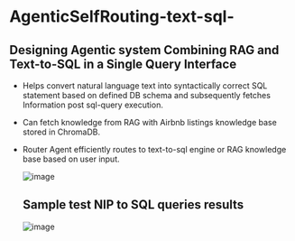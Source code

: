 # AgenticSelfRouting-text-sql-

## Designing Agentic system Combining RAG and Text-to-SQL in a Single Query Interface
 - Helps convert natural language text into syntactically correct SQL statement based on defined DB schema and subsequently fetches Information post sql-query execution.
 - Can fetch knowledge from RAG with Airbnb listings knowledge base stored in ChromaDB.
- Router Agent efficiently routes to text-to-sql engine or RAG knowledge base based on user input.

  ![image](https://github.com/user-attachments/assets/c8be87d2-508e-41e2-8320-75f1f56c61f3)


  ## Sample test NlP to SQL queries results

  ![image](https://github.com/user-attachments/assets/6aa628c7-6913-4e08-b7a3-756c5443aa32)

